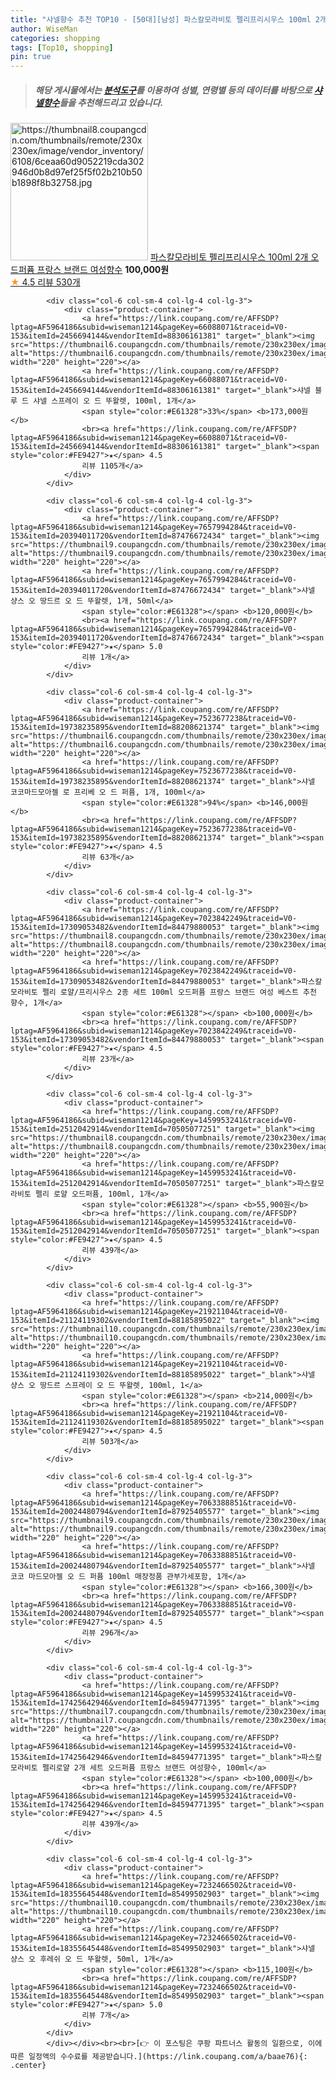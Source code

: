 ```yaml
---
title: "샤넬향수 추천 TOP10 - [50대][남성] 파스칼모라비토 펠리프리시우스 100ml 2개 오드퍼퓸 프랑스 브랜드 여성향수"
author: WiseMan
categories: shopping
tags: [Top10, shopping]
pin: true
---
```


> ##### 해당 게시물에서는 [**분석도구**](https://itemscout.io/)를 이용하여 **성별**, **연령별** 등의 데이터를 바탕으로 [**샤넬향수**](https://link.coupang.com/a/baae76)들을 추천해드리고 있습니다.
<div class="container"><div class="row">
            <div class="col-6 col-sm-4 col-lg-4 col-lg-3">
                <div class="product-container">
                    <a href="https://link.coupang.com/re/AFFSDP?lptag=AF5964186&subid=wiseman1214&pageKey=6572036604&traceid=V0-153&itemId=17425590904&vendorItemId=84594720359" target="_blank"><img src="https://thumbnail8.coupangcdn.com/thumbnails/remote/230x230ex/image/vendor_inventory/6108/6ceaa60d9052219cda302946d0b8d97ef25f5f02b210b50b1898f8b32758.jpg" alt="https://thumbnail8.coupangcdn.com/thumbnails/remote/230x230ex/image/vendor_inventory/6108/6ceaa60d9052219cda302946d0b8d97ef25f5f02b210b50b1898f8b32758.jpg" width="220" height="220"></a>
                    <a href="https://link.coupang.com/re/AFFSDP?lptag=AF5964186&subid=wiseman1214&pageKey=6572036604&traceid=V0-153&itemId=17425590904&vendorItemId=84594720359" target="_blank">파스칼모라비토 펠리프리시우스 100ml 2개 오드퍼퓸 프랑스 브랜드 여성향수</a>
                    <span style="color:#E61328"></span> <b>100,000원</b>
                    <br><a href="https://link.coupang.com/re/AFFSDP?lptag=AF5964186&subid=wiseman1214&pageKey=6572036604&traceid=V0-153&itemId=17425590904&vendorItemId=84594720359" target="_blank"><span style="color:#FE9427">★</span> 4.5
                    리뷰 530개</a>
                </div>
            </div>
            
            <div class="col-6 col-sm-4 col-lg-4 col-lg-3">
                <div class="product-container">
                    <a href="https://link.coupang.com/re/AFFSDP?lptag=AF5964186&subid=wiseman1214&pageKey=66088071&traceid=V0-153&itemId=2456694144&vendorItemId=88306161381" target="_blank"><img src="https://thumbnail6.coupangcdn.com/thumbnails/remote/230x230ex/image/vendor_inventory/f526/4ad781df1cdc175771d9266f7a988f3c42b973b27f1876a8695d65f5d253.jpg" alt="https://thumbnail6.coupangcdn.com/thumbnails/remote/230x230ex/image/vendor_inventory/f526/4ad781df1cdc175771d9266f7a988f3c42b973b27f1876a8695d65f5d253.jpg" width="220" height="220"></a>
                    <a href="https://link.coupang.com/re/AFFSDP?lptag=AF5964186&subid=wiseman1214&pageKey=66088071&traceid=V0-153&itemId=2456694144&vendorItemId=88306161381" target="_blank">샤넬 블루 드 샤넬 스프레이 오 드 뚜왈렛, 100ml, 1개</a>
                    <span style="color:#E61328">33%</span> <b>173,000원</b>
                    <br><a href="https://link.coupang.com/re/AFFSDP?lptag=AF5964186&subid=wiseman1214&pageKey=66088071&traceid=V0-153&itemId=2456694144&vendorItemId=88306161381" target="_blank"><span style="color:#FE9427">★</span> 4.5
                    리뷰 1105개</a>
                </div>
            </div>
            
            <div class="col-6 col-sm-4 col-lg-4 col-lg-3">
                <div class="product-container">
                    <a href="https://link.coupang.com/re/AFFSDP?lptag=AF5964186&subid=wiseman1214&pageKey=7657994284&traceid=V0-153&itemId=20394011720&vendorItemId=87476672434" target="_blank"><img src="https://thumbnail9.coupangcdn.com/thumbnails/remote/230x230ex/image/vendor_inventory/0764/443b0dad686914195ff4014759d8b989356e283fb125a18653a9af040191.jpg" alt="https://thumbnail9.coupangcdn.com/thumbnails/remote/230x230ex/image/vendor_inventory/0764/443b0dad686914195ff4014759d8b989356e283fb125a18653a9af040191.jpg" width="220" height="220"></a>
                    <a href="https://link.coupang.com/re/AFFSDP?lptag=AF5964186&subid=wiseman1214&pageKey=7657994284&traceid=V0-153&itemId=20394011720&vendorItemId=87476672434" target="_blank">샤넬 샹스 오 땅드르 오 드 뚜왈렛, 1개, 50ml</a>
                    <span style="color:#E61328"></span> <b>120,000원</b>
                    <br><a href="https://link.coupang.com/re/AFFSDP?lptag=AF5964186&subid=wiseman1214&pageKey=7657994284&traceid=V0-153&itemId=20394011720&vendorItemId=87476672434" target="_blank"><span style="color:#FE9427">★</span> 5.0
                    리뷰 1개</a>
                </div>
            </div>
            
            <div class="col-6 col-sm-4 col-lg-4 col-lg-3">
                <div class="product-container">
                    <a href="https://link.coupang.com/re/AFFSDP?lptag=AF5964186&subid=wiseman1214&pageKey=7523677238&traceid=V0-153&itemId=19738235895&vendorItemId=88208621374" target="_blank"><img src="https://thumbnail6.coupangcdn.com/thumbnails/remote/230x230ex/image/vendor_inventory/dee0/822ae73060cca8d71d9ed76f20f371fccb1269c6edb011240cc2fc8b1722.jpg" alt="https://thumbnail6.coupangcdn.com/thumbnails/remote/230x230ex/image/vendor_inventory/dee0/822ae73060cca8d71d9ed76f20f371fccb1269c6edb011240cc2fc8b1722.jpg" width="220" height="220"></a>
                    <a href="https://link.coupang.com/re/AFFSDP?lptag=AF5964186&subid=wiseman1214&pageKey=7523677238&traceid=V0-153&itemId=19738235895&vendorItemId=88208621374" target="_blank">샤넬 코코마드모아젤 로 프리베 오 드 퍼퓸, 1개, 100ml</a>
                    <span style="color:#E61328">94%</span> <b>146,000원</b>
                    <br><a href="https://link.coupang.com/re/AFFSDP?lptag=AF5964186&subid=wiseman1214&pageKey=7523677238&traceid=V0-153&itemId=19738235895&vendorItemId=88208621374" target="_blank"><span style="color:#FE9427">★</span> 4.5
                    리뷰 63개</a>
                </div>
            </div>
            
            <div class="col-6 col-sm-4 col-lg-4 col-lg-3">
                <div class="product-container">
                    <a href="https://link.coupang.com/re/AFFSDP?lptag=AF5964186&subid=wiseman1214&pageKey=7023842249&traceid=V0-153&itemId=17309053482&vendorItemId=84479880053" target="_blank"><img src="https://thumbnail8.coupangcdn.com/thumbnails/remote/230x230ex/image/vendor_inventory/7649/f1834957ceabb6cdfc29ff5664131622b90bc18c1d904eed3d30910e73dc.jpg" alt="https://thumbnail8.coupangcdn.com/thumbnails/remote/230x230ex/image/vendor_inventory/7649/f1834957ceabb6cdfc29ff5664131622b90bc18c1d904eed3d30910e73dc.jpg" width="220" height="220"></a>
                    <a href="https://link.coupang.com/re/AFFSDP?lptag=AF5964186&subid=wiseman1214&pageKey=7023842249&traceid=V0-153&itemId=17309053482&vendorItemId=84479880053" target="_blank">파스칼모라비토 펠리 로얄/프리시우스 2종 세트 100ml 오드퍼퓸 프랑스 브랜드 여성 베스트 추천 향수, 1개</a>
                    <span style="color:#E61328"></span> <b>100,000원</b>
                    <br><a href="https://link.coupang.com/re/AFFSDP?lptag=AF5964186&subid=wiseman1214&pageKey=7023842249&traceid=V0-153&itemId=17309053482&vendorItemId=84479880053" target="_blank"><span style="color:#FE9427">★</span> 4.5
                    리뷰 23개</a>
                </div>
            </div>
            
            <div class="col-6 col-sm-4 col-lg-4 col-lg-3">
                <div class="product-container">
                    <a href="https://link.coupang.com/re/AFFSDP?lptag=AF5964186&subid=wiseman1214&pageKey=1459953241&traceid=V0-153&itemId=2512042914&vendorItemId=70505077251" target="_blank"><img src="https://thumbnail8.coupangcdn.com/thumbnails/remote/230x230ex/image/vendor_inventory/bf08/cb4b1e569e1bef3fb037b9a262f1f7ed5a0603bf62b2fed55f3de691788c.jpg" alt="https://thumbnail8.coupangcdn.com/thumbnails/remote/230x230ex/image/vendor_inventory/bf08/cb4b1e569e1bef3fb037b9a262f1f7ed5a0603bf62b2fed55f3de691788c.jpg" width="220" height="220"></a>
                    <a href="https://link.coupang.com/re/AFFSDP?lptag=AF5964186&subid=wiseman1214&pageKey=1459953241&traceid=V0-153&itemId=2512042914&vendorItemId=70505077251" target="_blank">파스칼모라비토 펠리 로얄 오드퍼퓸, 100ml, 1개</a>
                    <span style="color:#E61328"></span> <b>55,900원</b>
                    <br><a href="https://link.coupang.com/re/AFFSDP?lptag=AF5964186&subid=wiseman1214&pageKey=1459953241&traceid=V0-153&itemId=2512042914&vendorItemId=70505077251" target="_blank"><span style="color:#FE9427">★</span> 4.5
                    리뷰 439개</a>
                </div>
            </div>
            
            <div class="col-6 col-sm-4 col-lg-4 col-lg-3">
                <div class="product-container">
                    <a href="https://link.coupang.com/re/AFFSDP?lptag=AF5964186&subid=wiseman1214&pageKey=21921104&traceid=V0-153&itemId=21124119302&vendorItemId=88185895022" target="_blank"><img src="https://thumbnail10.coupangcdn.com/thumbnails/remote/230x230ex/image/vendor_inventory/3810/1a7a44170863fa76d08b39e44c07cd1dff974228ef74756a16c03b4c5622.jpg" alt="https://thumbnail10.coupangcdn.com/thumbnails/remote/230x230ex/image/vendor_inventory/3810/1a7a44170863fa76d08b39e44c07cd1dff974228ef74756a16c03b4c5622.jpg" width="220" height="220"></a>
                    <a href="https://link.coupang.com/re/AFFSDP?lptag=AF5964186&subid=wiseman1214&pageKey=21921104&traceid=V0-153&itemId=21124119302&vendorItemId=88185895022" target="_blank">샤넬 샹스 오 땅드르 스프레이 오 드 뚜왈렛, 100ml, 1</a>
                    <span style="color:#E61328"></span> <b>214,000원</b>
                    <br><a href="https://link.coupang.com/re/AFFSDP?lptag=AF5964186&subid=wiseman1214&pageKey=21921104&traceid=V0-153&itemId=21124119302&vendorItemId=88185895022" target="_blank"><span style="color:#FE9427">★</span> 4.5
                    리뷰 503개</a>
                </div>
            </div>
            
            <div class="col-6 col-sm-4 col-lg-4 col-lg-3">
                <div class="product-container">
                    <a href="https://link.coupang.com/re/AFFSDP?lptag=AF5964186&subid=wiseman1214&pageKey=7063388851&traceid=V0-153&itemId=20024480794&vendorItemId=87925405577" target="_blank"><img src="https://thumbnail9.coupangcdn.com/thumbnails/remote/230x230ex/image/vendor_inventory/3ac2/9891a54b5e05a32ff261553c62c71249303794e27913509458c635b0f479.jpg" alt="https://thumbnail9.coupangcdn.com/thumbnails/remote/230x230ex/image/vendor_inventory/3ac2/9891a54b5e05a32ff261553c62c71249303794e27913509458c635b0f479.jpg" width="220" height="220"></a>
                    <a href="https://link.coupang.com/re/AFFSDP?lptag=AF5964186&subid=wiseman1214&pageKey=7063388851&traceid=V0-153&itemId=20024480794&vendorItemId=87925405577" target="_blank">샤넬 코코 마드모아젤 오 드 퍼퓸 100ml 매장정품 관부가세포함, 1개</a>
                    <span style="color:#E61328"></span> <b>166,300원</b>
                    <br><a href="https://link.coupang.com/re/AFFSDP?lptag=AF5964186&subid=wiseman1214&pageKey=7063388851&traceid=V0-153&itemId=20024480794&vendorItemId=87925405577" target="_blank"><span style="color:#FE9427">★</span> 4.5
                    리뷰 296개</a>
                </div>
            </div>
            
            <div class="col-6 col-sm-4 col-lg-4 col-lg-3">
                <div class="product-container">
                    <a href="https://link.coupang.com/re/AFFSDP?lptag=AF5964186&subid=wiseman1214&pageKey=1459953241&traceid=V0-153&itemId=17425642946&vendorItemId=84594771395" target="_blank"><img src="https://thumbnail7.coupangcdn.com/thumbnails/remote/230x230ex/image/vendor_inventory/a7f0/864a5df61b74b1e457b53be593459f92f59cf925b34247c7139b5a76bc2b.jpg" alt="https://thumbnail7.coupangcdn.com/thumbnails/remote/230x230ex/image/vendor_inventory/a7f0/864a5df61b74b1e457b53be593459f92f59cf925b34247c7139b5a76bc2b.jpg" width="220" height="220"></a>
                    <a href="https://link.coupang.com/re/AFFSDP?lptag=AF5964186&subid=wiseman1214&pageKey=1459953241&traceid=V0-153&itemId=17425642946&vendorItemId=84594771395" target="_blank">파스칼모라비토 펠리로얄 2개 세트 오드퍼퓸 프랑스 브랜드 여성향수, 100ml</a>
                    <span style="color:#E61328"></span> <b>100,000원</b>
                    <br><a href="https://link.coupang.com/re/AFFSDP?lptag=AF5964186&subid=wiseman1214&pageKey=1459953241&traceid=V0-153&itemId=17425642946&vendorItemId=84594771395" target="_blank"><span style="color:#FE9427">★</span> 4.5
                    리뷰 439개</a>
                </div>
            </div>
            
            <div class="col-6 col-sm-4 col-lg-4 col-lg-3">
                <div class="product-container">
                    <a href="https://link.coupang.com/re/AFFSDP?lptag=AF5964186&subid=wiseman1214&pageKey=7232466502&traceid=V0-153&itemId=18355645448&vendorItemId=85499502903" target="_blank"><img src="https://thumbnail10.coupangcdn.com/thumbnails/remote/230x230ex/image/vendor_inventory/0b61/bc9c4eb79ce9379ad24eac0c28097d6c6e879a2cba90b3ea81cea0ec1428.jpg" alt="https://thumbnail10.coupangcdn.com/thumbnails/remote/230x230ex/image/vendor_inventory/0b61/bc9c4eb79ce9379ad24eac0c28097d6c6e879a2cba90b3ea81cea0ec1428.jpg" width="220" height="220"></a>
                    <a href="https://link.coupang.com/re/AFFSDP?lptag=AF5964186&subid=wiseman1214&pageKey=7232466502&traceid=V0-153&itemId=18355645448&vendorItemId=85499502903" target="_blank">샤넬 샹스 오 후레쉬 오 드 뚜왈렛, 50ml, 1개</a>
                    <span style="color:#E61328"></span> <b>115,100원</b>
                    <br><a href="https://link.coupang.com/re/AFFSDP?lptag=AF5964186&subid=wiseman1214&pageKey=7232466502&traceid=V0-153&itemId=18355645448&vendorItemId=85499502903" target="_blank"><span style="color:#FE9427">★</span> 5.0
                    리뷰 7개</a>
                </div>
            </div>
            </div></div><br><br>[👉 이 포스팅은 쿠팡 파트너스 활동의 일환으로, 이에 따른 일정액의 수수료를 제공받습니다.](https://link.coupang.com/a/baae76){: .center}